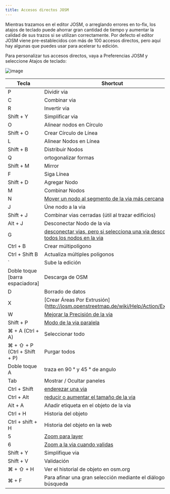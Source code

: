 ```yaml
---
title: Accesos directos JOSM 
---
```


Mientras trazamos en el editor JOSM, o  arreglando errores en to-fix, los atajos de teclado puede ahorrar gran cantidad de tiempo y aumentar la calidad de sus trazos si se utilizan correctamente. Por defecto el editor JOSM viene pre-establecidos con más de 100 accesos directos, pero aquí hay algunas que puedes usar para acelerar tu edición.

Para personalizar tus accesos directos, vaya a Preferencias JOSM y seleccione Atajos de teclado:

![image](https://cloud.githubusercontent.com/assets/8562256/8920966/fd0d97cc-3484-11e5-8080-11b2cfadfbd7.png)

Tecla | Shortcut
--- | ---
P | Dividir via
C | Combinar via
R | Invertir via
Shift + Y | Simplificar via
O | Alinear nodos en Círculo
Shift + O | Crear Círculo de Línea
L | Alinear Nodos en Línea
Shift + B | Distribuir Nodos
Q |  ortogonalizar formas
Shift + M | Mirror
F | Siga Línea
Shift + D | Agregar Nodo
M | Combinar Nodos
N | [Mover un nodo al segmento de la via más cercana](http://josm.openstreetmap.de/wiki/Help/Action/MoveNodeWay)
J | Úne nodo a la via
Shift + J | Combinar vias cerradas (útil al trazar edificios)
Alt + J | Desconectar Nodo de la via
G | [desconectar vias, pero si selecciona una via  desconecta todos los nodos en la via](https://cloud.githubusercontent.com/assets/1152236/6031015/a88dea2e-abc9-11e4-9c41-169d005c9f89.gif)
Ctrl + B | Crear múltipolígono
Ctrl + Shift B | Actualiza múltiples polígonos
` | Sube la edición
Doble toque [barra espaciadora] | Descarga de OSM
D | Borrado de datos
X | [Crear Áreas Por Extrusión] (http://josm.openstreetmap.de/wiki/Help/Action/Extrude)
W | [Mejorar la Precisión de la via](http://josm.openstreetmap.de/wiki/Help/Action/ImproveWayAccuracy)
Shift + P | [Modo de la via paralela](http://josm.openstreetmap.de/wiki/Help/Action/Parallel)
⌘ + A (Ctrl + A) | Seleccionar todo
⌘ + ⇧ + P (Ctrl + Shift + P) | Purgar todos
Doble toque A | traza en 90 ° y 45 ° de angulo
Tab | Mostrar / Ocultar paneles
Ctrl + Shift | [enderezar una via](https://cloud.githubusercontent.com/assets/1152236/6030840/5deec5fc-abc8-11e4-9775-d6844558d19f.gif)
Ctrl + Alt | [reducir o aumentar el tamaño de la via](https://cloud.githubusercontent.com/assets/1152236/6030899/d555dffe-abc8-11e4-817b-db1b6d32cd28.gif)
Alt + A | Añadir etiqueta en el objeto de la via
Ctrl + H | Historia del objeto
Ctrl + shift + H | Historia del objeto en la web
5 | [Zoom para layer](https://cloud.githubusercontent.com/assets/1152236/6031214/76477db2-abcb-11e4-9b8b-7ffc017287d4.gif)
6 | [Zoom a la via cuando validas](https://cloud.githubusercontent.com/assets/1152236/6031267/df31d200-abcb-11e4-8566-c6f28e8918fe.gif)
Shift + Y | Simplifique via
Shift + V | Validación
⌘ + ⇧ + H | Ver el historial de objeto en osm.org
⌘ + F | Para afinar una gran selección mediante el diálogo de búsqueda